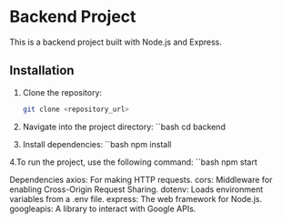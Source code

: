 # Backend Project

This is a backend project built with Node.js and Express. 

## Installation

1. Clone the repository:
   ```bash
   git clone <repository_url>
   
2. Navigate into the project directory:
``bash
cd backend

3. Install dependencies:
  ``bash
npm install

4.To run the project, use the following command:
 ``bash 
npm start

Dependencies
axios: For making HTTP requests.
cors: Middleware for enabling Cross-Origin Request Sharing.
dotenv: Loads environment variables from a .env file.
express: The web framework for Node.js.
googleapis: A library to interact with Google APIs.
